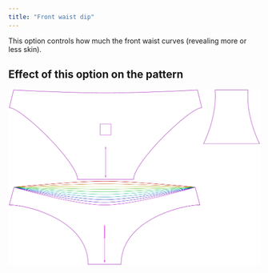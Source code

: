 ```yaml
---
title: "Front waist dip"
---
```


This option controls how much the front waist curves (revealing more or less skin).



## Effect of this option on the pattern
![This image shows the effect of this option by superimposing several variants that have a different value for this option](unice_frontdip_sample.svg "Effect of this option on the pattern")